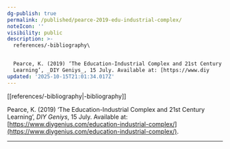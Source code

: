 ```yaml
---
dg-publish: true
permalink: /published/pearce-2019-edu-industrial-complex/
noteIcon: ''
visibility: public
description: >-
  references/-bibliography\


  Pearce, K. (2019) ‘The Education-Industrial Complex and 21st Century
  Learning’, _DIY Geniys_, 15 July. Available at: [https://www.diy
updated: '2025-10-15T21:01:34.017Z'
---
```


[[references/-bibliography\|-bibliography]]

Pearce, K. (2019) ‘The Education-Industrial Complex and 21st Century Learning’, _DIY Geniys_, 15 July. Available at: [https://www.diygenius.com/education-industrial-complex/](https://www.diygenius.com/education-industrial-complex/).

---

